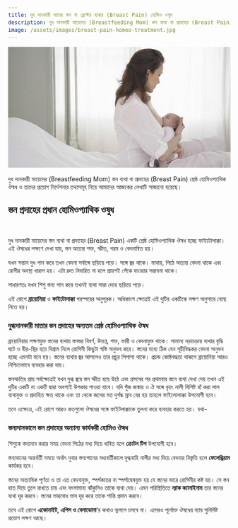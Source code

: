 ```yaml
---
title: দুধ দানকারী মাদের স্তন বা ব্রেস্টের ব্যথার (Breast Pain) হোমিও ওষুধ
description: দুধ দানকারী মায়েদের (Breastfeeding Mom) স্তন ব্যথা বা প্রদাহের (Breast Pain) শ্রেষ্ঠ হোমিওপ্যাথিক ঔষধ ও তাদের প্রয়োগ নির্দেশনার তথ্যসমূহ নিয়ে আমাদের আজকের লেখাটি সাজানো হয়েছে।
image: /assets/images/breast-pain-homeo-treatment.jpg
---
```

![দুধ দানকারী মাদের স্তন বা ব্রেস্টের ব্যথার (Breast Pain) হোমিও ওষুধ](/assets/images/breast-pain-homeo-treatment.jpg)

দুধ দানকারী মায়েদের (Breastfeeding Mom) স্তন ব্যথা বা প্রদাহের (Breast Pain) শ্রেষ্ঠ হোমিওপ্যাথিক ঔষধ ও তাদের প্রয়োগ নির্দেশনার তথ্যসমূহ নিয়ে আমাদের আজকের লেখাটি সাজানো হয়েছে।

## স্তন প্রদাহের প্রধান হোমিওপ্যাথিক ওষুধ
<br>
<p>দুধ দানকারী মায়েদের স্তন ব্যথা বা প্রদাহের (Breast Pain) একটি শ্রেষ্ঠ হোমিওপ্যাথিক ঔষধ হচ্ছে ফাইটোলাক্কা। এই ঔষধের লক্ষণে দেখা যায়, স্তন অত্যন্ত শক্ত, স্ফীত, গরম ও বেদনান্বিত হয়।</p>

<p>যখন সন্তান দুধ পান করে তখন বেদনা সর্বাঙ্গে ছড়িয়ে পড়ে। সঙ্গে জ্বর থাকে। মাথায়, পিঠে অত্যন্ত বেদনা থাকে এবং রোগীর অবস্থা খারাপ হয়। এটা দ্রুত নিবারিত না হলে প্রায়শই পেঁকে যাওয়ার সম্ভাবনা থাকে।</p>

<p>সাধারণতঃ যখন শিশু স্তন্য পান করে তখনই ব্যথা সারা দেহে ছড়িয়ে পড়ে।</p>

<p>এই রোগে <strong>ব্রায়োনিয়া</strong> ও <strong>ফাইটোলাক্কা</strong> পরস্পরের অনুপূরক। অধিকাংশ ক্ষেত্রেই এই দুটির একটিকে লক্ষণ অনুসারে বেছে নিতে হয়।</p>

### দুগ্ধদানকারী মাতার স্তন প্রদাহের অন্যতম শ্রেষ্ঠ হোমিওপ্যাথিক ঔষধ

<p>ব্রায়োনিয়ার লক্ষণযুক্ত স্তনের ব্যথায় স্তনদ্বয় বিবর্ণ, উত্তপ্ত, শক্ত, ভারী ও বেদনাযুক্ত থাকে। সামান্য নড়াচড়ায় ব্যথার বৃদ্ধি ঘটে ও ধীর-স্থির হয়ে বিশ্রাম নিলে রোগিনী কিছুটা স্বস্তি অনুভব করে। স্তনের মধ্যে ঠিক যেন সূচীবিদ্ধকর বেদনা অনুভব হচ্ছে এমনটা মনে হয়। স্তনের ব্যথায় জ্বর আসলেও তার প্রচুর পিপাসা থাকে। প্রচন্ড কোষ্ঠবদ্ধতা থাকলে ব্রায়োনিয়া আরও নিশ্চিতভাবে ব্যবহার করা যায়।</p>

<p>স্তনস্ফতির প্রায় সর্বক্ষেত্রেই যখন দুগ্ধ জ্বরে স্তন স্ফীত হয়ে উঠে এবং প্রসবের পর প্রথমবার স্তনে ব্যথা দেখা দেয় তখন এই দুটির একটি না একটি দ্বারা অবশ্যই উপকার পাওয়া যাবে। যদি পুঁজ জন্মায় ও ঐ সঙ্গে বৃহৎ নালী বিশিষ্ট হাঁ করা লাল ব্যথাযুক্ত ও প্রদাহিত ক্ষত থাকে এবং তা থেকে জলের মত দুর্গন্ধ স্রাব বের হয় তাহলে ফাইলোলাক্কা উপযোগী হবে।</p>

<p>তবে এক্ষেত্রে, এই রোগে আরও কতগুলো ঔষধের সঙ্গে ফাইটলাক্কাকে তুলনা করে ব্যবহার করতে হয়। যথা-</p>

### স্তন্যদানকালে স্তন প্রদাহের অন্যান্য কার্যকরী হোমিও ঔষধ

<p>শিশুকে স্তন্যদান করার সময় বেদনা পিঠের মধ্য দিয়ে ধাবিত হলে <strong>ক্রোটন টিগ</strong> উপযোগী হবে।</p>

<p>স্তন্যদানের অন্তর্বর্তী সময়ে অর্থাৎ দুবার স্তন্যপানের মধ্যবর্তীকালে দুগ্ধবাহি নালীর মধ্য দিয়ে বেদনার বিস্তৃতি হলে <strong>ফেলেণ্ড্রিয়াম</strong> কার্যকর হবে।</p>

<p>স্তনের অত্যাধিক পূর্ণতা ও তা এত বেদনাযুক্ত, স্পর্শকাতর বা স্পর্শাদ্বেষযুক্ত হয় যে স্তনের ভারে রোগিনীর কষ্ট হয়। সে স্তন হাত দিয়ে তুলে রাখতে চায় এবং যৎসামান্য ঝাঁকুনিও তাকে ব্যথা দেয়। এমন পরিস্থিতিতে <strong>ল্যাক ক্যানাইনাম</strong> তার স্তনের ব্যথা দূর করবে। স্তনের ভারবোধ ভাব দূর করে তাকে শান্তি প্রদান করবে।</p>

<p>তবে এই রোগে <strong>একোনাইট, এপিস ও বেলাডোনা</strong>‘র কথাও ভুললে চলবে না। এদেরও পূর্বোক্ত ঔষধের ন্যায় সুনির্দিষ্ট প্রয়োগ লক্ষণ আছে।</p>
